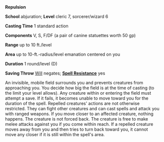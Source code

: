  **Repulsion**

**School** abjuration; **Level** cleric 7, sorcerer/wizard 6

**Casting Time** 1 standard action

**Components** V, S, F/DF (a pair of canine statuettes worth 50 gp)

**Range** up to 10 ft./level

**Area** up to 10-ft.-radius/level emanation centered on you

**Duration** 1 round/level (D)

**Saving Throw** [Will](../combat#_will) negates; **[Spell Resistance](../glossary#_spell-resistance)** yes

An invisible, mobile field surrounds you and prevents creatures from approaching you. You decide how big the field is at the time of casting (to the limit your level allows). Any creature within or entering the field must attempt a save. If it fails, it becomes unable to move toward you for the duration of the spell. Repelled creatures' actions are not otherwise restricted. They can fight other creatures and can cast spells and attack you with ranged weapons. If you move closer to an affected creature, nothing happens. The creature is not forced back. The creature is free to make melee attacks against you if you come within reach. If a repelled creature moves away from you and then tries to turn back toward you, it cannot move any closer if it is still within the spell's area.

